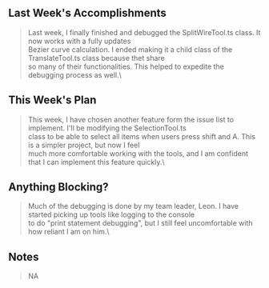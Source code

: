 ## Last Week's Accomplishments

> Last week, I finally finished and debugged the SplitWireTool.ts class. It now works with a fully updates\
> Bezier curve calculation. I ended making it a child class of the TranslateTool.ts class because thet share\
> so many of their functionalities. This helped to expedite the debugging process as well.\

## This Week's Plan

> This week, I have chosen another feature form the issue list to implement. I'll be modifying the SelectionTool.ts\
> class to be able to select all items when users press shift and A. This is a simpler project, but now I feel\
> much more comfortable working with the tools, and I am confident that I can implement this feature quickly.\

## Anything Blocking?

> Much of the debugging is done by my team leader, Leon. I have started picking up tools like logging to the console\
> to do "print statement debugging", but I still feel uncomfortable with how reliant I am on him.\

## Notes

> NA

